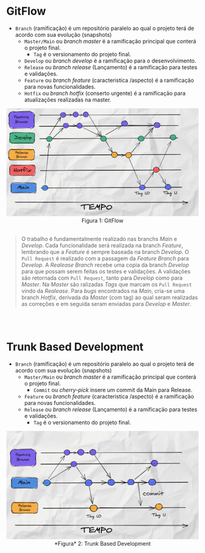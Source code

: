 # GitFlow


- `Branch` (ramificação) é um repositório paralelo ao qual o projeto terá de acordo com sua evolução (snapshots) 
  - `Master/Main` ou _branch master_ é a ramificação principal que conterá o projeto final.
    - `Tag` é o versionamento do projeto final.
  - `Develop` ou _branch  develop_ é a ramificação para o desenvolvimento.
  - `Release` ou _branch release_ (Lançamento) é a ramificação para testes e validações.
  - `Feature` ou _branch feature_ (caracteristica /aspecto) é a ramificação para novas funcionalidades.
  - `Hotfix` ou _branch hotfix_ (conserto urgente) é a ramificação para atualizações realizadas na master.

<img src="https://github.com/fabiomarotti/Annotations/blob/main/Git/GitFlow/img/img_gitflow.png"  width="1024" height="" />
<div align="center"> Figura 1: GitFlow </div>
<br />

> O trabalho é fundamentalmente realizado nas branchs *Main* e *Develop*. 
> Cada funcionalidade será realizada na branch *Feature*, lembrando que a *Feature* é sempre baseada na branch *Develop*.
> O `Pull Request` é realizado com a passagem da *Feature Branch* para *Develop*. 
> A *Realease Branch* recebe uma copia da branch *Develop* para que possam serem feitas os testes e validações.
> A validações são retornada com `Pull Request`, tanto para *Develop* como para *Master*. 
> Na *Master* são ralizadas *Tags* que marcam os `Pull Request` vindo da *Realease*. 
> Para _bugs_ encontrados na *Main*, cria-se uma branch *Hotfix*, derivada da *Master* (com tag) ao qual seram realizadas as correções e em seguida seram enviadas para *Develop* e *Master*. 
<br />
<br />


# Trunk Based Development

- `Branch` (ramificação) é um repositório paralelo ao qual o projeto terá de acordo com sua evolução (snapshots) 
  - `Master/Main` ou _branch master_ é a ramificação principal que conterá o projeto final.
    - `Commit` ou _cherry-pick_ insere um commit da Main para Release.
  - `Feature` ou _branch feature_ (caracteristica /aspecto) é a ramificação para novas funcionalidades.
  - `Release` ou _branch release_ (Lançamento) é a ramificação para testes e validações.
    - `Tag` é o versionamento do projeto final.  
  
<img src="https://github.com/fabiomarotti/Annotations/blob/main/Git/GitFlow/img/img_trunk_pick.png"  width="1024" height="" />
<div align="center"> *Figura* 2: Trunk Based Development </div>
<br />
